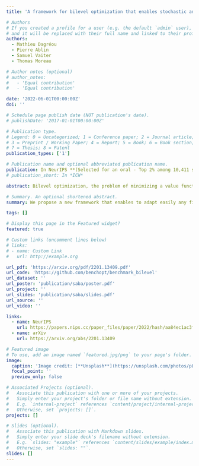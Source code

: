```yaml
---
title: 'A framework for bilevel optimization that enables stochastic and global variance reduction algorithms'

# Authors
# If you created a profile for a user (e.g. the default `admin` user), write the username (folder name) here
# and it will be replaced with their full name and linked to their profile.
authors:
  - Mathieu Dagréou
  - Pierre Ablin
  - Samuel Vaiter
  - Thomas Moreau

# Author notes (optional)
# author_notes:
#   - 'Equal contribution'
#   - 'Equal contribution'

date: '2022-06-01T00:00:00Z'
doi: ''

# Schedule page publish date (NOT publication's date).
# publishDate: '2017-01-01T00:00:00Z'

# Publication type.
# Legend: 0 = Uncategorized; 1 = Conference paper; 2 = Journal article;
# 3 = Preprint / Working Paper; 4 = Report; 5 = Book; 6 = Book section;
# 7 = Thesis; 8 = Patent
publication_types: ['1']

# Publication name and optional abbreviated publication name.
publication: In NeurIPS **(Selected for an oral - Top 2% among 10,411 submissions)**
# publication_short: In *ICW*

abstract: Bilevel optimization, the problem of minimizing a value function which involves the arg-minimum of another function, appears in many areas of machine learning. In a large scale setting where the number of samples is huge, it is crucial to develop stochastic methods, which only use a few samples at a time to progress. However, computing the gradient of the value function involves solving a linear system, which makes it difficult to derive unbiased stochastic estimates. To overcome this problem we introduce a novel framework, in which the solution of the inner problem, the solution of the linear system, and the main variable evolve at the same time. These directions are written as a sum, making it straightforward to derive unbiased estimates. The simplicity of our approach allows us to develop global variance reduction algorithms, where the dynamics of all variables is subject to variance reduction. We demonstrate that SABA, an adaptation of the celebrated SAGA algorithm in our framework, has {{< math >}}$\mathcal{O}(\frac1T)${{< /math >}} convergence rate, and that it achieves linear convergence under Polyak-Lojasciewicz assumption. This is the first stochastic algorithm for bilevel optimization that verifies either of these properties. Numerical experiments validate the usefulness of our method. 

# Summary. An optional shortened abstract.
summary: We propose a new framework that enables to adapt easily any first order stochastic optimization algorithm for bilevel optimization problems. In this framework, we propose SOBA, a direct adaptation of SGD, and SABA, a direct adaptation of SAGA.

tags: []

# Display this page in the Featured widget?
featured: true

# Custom links (uncomment lines below)
# links:
# - name: Custom Link
#   url: http://example.org

url_pdf: 'https://arxiv.org/pdf/2201.13409.pdf'
url_code: 'https://github.com/benchopt/benchmark_bilevel'
url_dataset: ''
url_poster: 'publication/saba/poster.pdf'
url_project: ''
url_slides: 'publication/saba/slides.pdf'
url_source: ''
url_video: ''

links:
  - name: NeurIPS
    url: https://papers.nips.cc/paper_files/paper/2022/hash/aa84ec1ac3f5fdcf77bce2c22705ab77-Abstract-Conference.html
  - name: arXiv
    url: https://arxiv.org/abs/2201.13409

# Featured image
# To use, add an image named `featured.jpg/png` to your page's folder.
image:
  caption: 'Image credit: [**Unsplash**](https://unsplash.com/photos/pLCdAaMFLTE)'
  focal_point: ''
  preview_only: false

# Associated Projects (optional).
#   Associate this publication with one or more of your projects.
#   Simply enter your project's folder or file name without extension.
#   E.g. `internal-project` references `content/project/internal-project/index.md`.
#   Otherwise, set `projects: []`.
projects: []

# Slides (optional).
#   Associate this publication with Markdown slides.
#   Simply enter your slide deck's filename without extension.
#   E.g. `slides: "example"` references `content/slides/example/index.md`.
#   Otherwise, set `slides: ""`.
slides: []
---
```


<!-- {{% callout note %}}
Click the _Cite_ button above to demo the feature to enable visitors to import publication metadata into their reference management software.
{{% /callout %}} -->

<!-- {{% callout note %}}
Create your slides in Markdown - click the _Slides_ button to check out the example.
{{% /callout %}} -->

<!-- Supplementary notes can be added here, including [code, math, and images](https://wowchemy.com/docs/writing-markdown-latex/). -->
